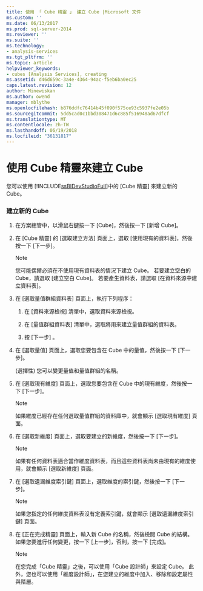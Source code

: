 ```yaml
---
title: 使用 「 Cube 精靈 」 建立 Cube |Microsoft 文件
ms.custom: ''
ms.date: 06/13/2017
ms.prod: sql-server-2014
ms.reviewer: ''
ms.suite: ''
ms.technology:
- analysis-services
ms.tgt_pltfrm: ''
ms.topic: article
helpviewer_keywords:
- cubes [Analysis Services], creating
ms.assetid: d46d659c-3a4e-4364-94ac-f5eb6ba0ec25
caps.latest.revision: 12
author: Minewiskan
ms.author: owend
manager: mblythe
ms.openlocfilehash: b876ddfc76414b45f090f575ce93c5937fe2e05b
ms.sourcegitcommit: 5dd5cad0c1bbd308471d6c885f516948ad67dfcf
ms.translationtype: MT
ms.contentlocale: zh-TW
ms.lasthandoff: 06/19/2018
ms.locfileid: "36131817"
---
```

# <a name="create-a-cube-using-the-cube-wizard"></a>使用 Cube 精靈來建立 Cube
  您可以使用 [!INCLUDE[ssBIDevStudioFull](../../includes/ssbidevstudiofull-md.md)]中的 [Cube 精靈] 來建立新的 Cube。  
  
### <a name="to-create-a-new-cube"></a>建立新的 Cube  
  
1.  在方案總管中，以滑鼠右鍵按一下 [Cube]，然後按一下 [新增 Cube]。  
  
2.  在 [Cube 精靈] 的 [選取建立方法] 頁面上，選取 [使用現有的資料表]，然後按一下 [下一步]。  
  
    > [!NOTE]  
    >  您可能偶爾必須在不使用現有資料表的情況下建立 Cube。 若要建立空白的 Cube，請選取 [建立空白 Cube]。 若要產生資料表，請選取 [在資料來源中建立資料表]。  
  
3.  在 [選取量值群組資料表] 頁面上，執行下列程序：  
  
    1.  在 [資料來源檢視] 清單中，選取資料來源檢視。  
  
    2.  在 [量值群組資料表] 清單中，選取將用來建立量值群組的資料表。  
  
    3.  按 [下一步] 。  
  
4.  在 [選取量值] 頁面上，選取您要包含在 Cube 中的量值，然後按一下 [下一步]。  
  
     (選擇性) 您可以變更量值和量值群組的名稱。  
  
5.  在 [選取現有維度] 頁面上，選取您要包含在 Cube 中的現有維度，然後按一下 [下一步]。  
  
    > [!NOTE]  
    >  如果維度已經存在任何選取量值群組的資料庫中，就會顯示 [選取現有維度] 頁面。  
  
6.  在 [選取新維度] 頁面上，選取要建立的新維度，然後按一下 [下一步]。  
  
    > [!NOTE]  
    >  如果有任何資料表適合當作維度資料表，而且這些資料表尚未由現有的維度使用，就會顯示 [選取新維度] 頁面。  
  
7.  在 [選取遺漏維度索引鍵] 頁面上，選取維度的索引鍵，然後按一下 [下一步]。  
  
    > [!NOTE]  
    >  如果您指定的任何維度資料表沒有定義索引鍵，就會顯示 [選取遺漏維度索引鍵] 頁面。  
  
8.  在 [正在完成精靈] 頁面上，輸入新 Cube 的名稱，然後檢閱 Cube 的結構。 如果您要進行任何變更，按一下 [上一步]，否則，按一下 [完成]。  
  
    > [!NOTE]  
    >  在您完成「Cube 精靈」之後，可以使用「Cube 設計師」來設定 Cube。 此外，您也可以使用「維度設計師」，在您建立的維度中加入、移除和設定屬性與階層。  
  
  